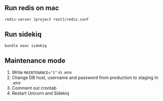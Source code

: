 ## Run redis on mac

`redis-server [project root]/redis.conf`

## Run sidekiq

`bundle exec sidekiq`

## Maintenance mode

1. Write `MAINTENANCE="1"` in .env
1. Change DB host, username and password from production to staging in .env
1. Comment out crontab
1. Restart Unicorn and Sidekiq
